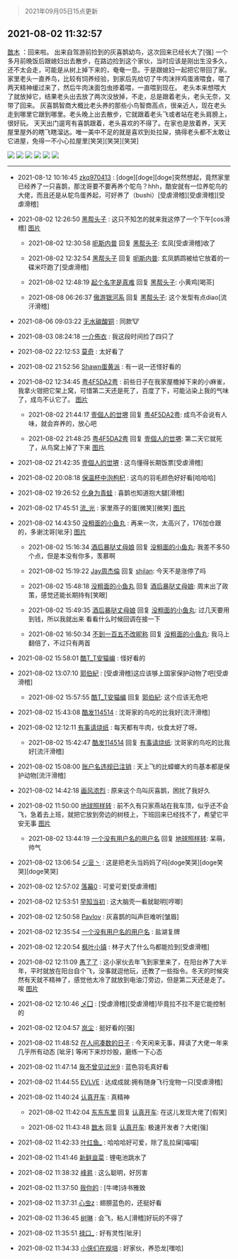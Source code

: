 > 2021年09月05日15点更新
<link rel="stylesheet" href="https://cdn.jsdelivr.net/gh/taotie6/sampleJSON@main/css/photo_show.css">


 ## 2021-08-02 11:32:57 

 [㪚木](https://www.coolapk.com/feed/28847261?shareKey=ODdmYmQ3ZjFmOTJhNjEzMTc4MmU~) ：回来啦。
出来自驾游前捡到的灰喜鹊幼鸟，这次回来已经长大了[强]
一个多月前晚饭后跟媳妇出去散步，在路边捡到这个家伙，当时应该是刚出生没多久，还不太会走，可能是从树上掉下来的，奄奄一息。于是跟媳妇一起把它带回了家。
家里老头一直养鸟，比较有饲养经验<!--break-->，到家后先给切了牛肉沫拌鸡蛋液喂食，喂了两天精神缓过来了，然后牛肉沫面包虫掺着喂，一直喂到现在。
老头本来想喂大了就放掉它，结果老头出去放了两次没放掉，不走，总是跟着老头，老头无奈，又带了回来。
灰喜鹊智商大概比老头养的那些小鸟智商高点，很亲近人，现在老头走到哪里它跟到哪里。老头晚上出去散步，它就跟着老头飞或者站在老头肩膀上，很好玩。
天天出门遛弯有喜鹊跟着，老头喜欢的不得了。在家也是放着养，天天屋里屋外的瞎飞瞎溜达。唯一美中不足的就是喜欢到处拉屎，搞得老头都不太敢让它进屋，免得一不小心拉屋里[笑哭][笑哭][笑哭] 

<div class="album">
<img class="img-item" src="http://image.coolapk.com/feed/2021/0802/11/1081091_c50bfb0b_5172_2027@3325x2494.jpeg" />
<img class="img-item" src="http://image.coolapk.com/feed/2021/0802/11/1081091_55a529f4_5172_2029@3325x2494.jpeg" />
<img class="img-item" src="http://image.coolapk.com/feed/2021/0802/11/1081091_5b3fe782_5172_2032@3325x2494.jpeg" />
<img class="img-item" src="http://image.coolapk.com/feed/2021/0802/11/1081091_6327aa45_5172_2034@3325x2494.jpeg" />
<img class="img-item" src="http://image.coolapk.com/feed/2021/0802/11/1081091_1d1e1110_5172_2036@3325x2494.jpeg" />
<img class="img-item" src="http://image.coolapk.com/feed/2021/0802/11/1081091_c5199c03_5172_2038@3325x2494.jpeg" />
</div>

 ------- 

- 2021-08-12 10:16:45 [zkq970413](uid=1309703) : [doge][doge][doge]突然想起，竟然家里已经养了一只喜鹊，那沈哥要不要再养个鸵鸟？hhh，酷安就有一位养鸵鸟的大佬，而且还是从鸵鸟蛋养起，可好养了（bushi）[受虐滑稽][受虐滑稽][受虐滑稽] 

- 2021-08-02 12:26:50 [黑帮头子](uid=2838832) : 这只不知怎的就来我这停了一个下午[cos滑稽] [图片](http://image.coolapk.com/feed/2021/0802/12/2838832_318c1902_8409_3096@3325x2494.jpeg)

    - 2021-08-02 12:30:58 [呃斯内普](uid=3032124) 回复 [黑帮头子](uid=2838832): 玄凤[受虐滑稽]收了 

    - 2021-08-02 12:32:54 [黑帮头子](uid=2838832) 回复 [呃斯内普](uid=3032124): 玄凤鹦鹉被给它放着的一碟米吓跑了[受虐滑稽] 

    - 2021-08-02 12:48:19 [起个名字是真难](uid=3152395) 回复 [黑帮头子](uid=2838832): 小黄鸡[喝茶] 

    - 2021-08-08 06:26:37 [傲游银河系](uid=1581297) 回复 [黑帮头子](uid=2838832): 这个发型有点diao[流汗滑稽] 

- 2021-08-06 09:03:22 [无水碳酸铜](uid=1755001) : 同款🐮 

- 2021-08-03 08:24:18 [一介佈衣](uid=796568) : 我这段时间捡了四只了 

- 2021-08-02 22:12:53 [莫奇](uid=131936) : 太好看了 

- 2021-08-02 21:52:56 [Shawn蛋黄派](uid=2642278) : 有一说一还怪好看的 

- 2021-08-02 12:34:45 [粤4F5DA2粤](uid=983185) : 前些日子在我家屋檐掉下来的小麻雀，我拿火钳把它架上窝，可惜第二天还是死了，百度了下，可能沾染上我的气味了，成鸟不认它了。 [图片](http://image.coolapk.com/feed/2021/0802/12/983185_b9af7047_8883_9832@2896x2172.jpeg)

    - 2021-08-02 21:44:17 [壹個人的丗堺](uid=1461483) 回复 [粤4F5DA2粤](uid=983185): 成鸟不会说有人味，就会弃养的，放心吧 

    - 2021-08-02 21:48:25 [粤4F5DA2粤](uid=983185) 回复 [壹個人的丗堺](uid=1461483): 第二天它就死了，从鸟窝上掉了下来 [图片](http://image.coolapk.com/feed/2021/0802/21/983185_94e20dbc_2103_8187@1763x2350.jpeg)

- 2021-08-02 21:42:35 [壹個人的丗堺](uid=1461483) : 这鸟懂得长期饭票[受虐滑稽] 

- 2021-08-02 20:08:18 [保温杯中泡枸杞](uid=3327022) : 这鸟的羽毛颜色好好看[哈哈哈] 

- 2021-08-02 19:26:52 [化身为青蛙](uid=1209189) : 喜鹊也知道抱大腿[滑稽] 

- 2021-08-02 17:45:51 [流_光](uid=1451285) : 家里燕子的蛋[微笑][微笑] [图片](http://image.coolapk.com/feed/2021/0802/17/1451285_7550_2716@2494x3325.jpg)

- 2021-08-02 14:43:50 [没粗面的小鱼丸](uid=1019898) : 再来一次，太高兴了，176加仓跟的，多谢沈哥[呲牙] [图片](http://image.coolapk.com/feed/2021/0802/14/1019898_4fe86346_6628_8977@1242x650.jpeg)

    - 2021-08-02 15:16:34 [酒后暴哒丈母娘](uid=958361) 回复 [没粗面的小鱼丸](uid=1019898): 我差不多50个点，但是本没有你多，羡慕啊 

    - 2021-08-02 15:19:22 [Jay周杰倫](uid=1010273) 回复 [shilan](uid=528824): 今天不是涨停了吗 

    - 2021-08-02 15:48:18 [没粗面的小鱼丸](uid=1019898) 回复 [酒后暴哒丈母娘](uid=958361): 周末出了政策，感觉还能长期持有[笑眼] 

    - 2021-08-02 15:49:35 [酒后暴哒丈母娘](uid=958361) 回复 [没粗面的小鱼丸](uid=1019898): 过几天要用到钱，所以我就出来 看看什么时候回调在接一下 

    - 2021-08-02 16:50:34 [不到一百五不改昵称](uid=956313) 回复 [没粗面的小鱼丸](uid=1019898): 我马上翻倍了，不过只有两首 

- 2021-08-02 15:58:01 [酷T_T安猫编](uid=3220399) : 怪好看的 

- 2021-08-02 13:07:10 [郭伯紀](uid=2859803) : [受虐滑稽]这应该够上国家保护动物了吧[受虐滑稽] 

    - 2021-08-02 15:57:55 [酷T_T安猫编](uid=3220399) 回复 [郭伯紀](uid=2859803): 这个应该无危吧 

- 2021-08-02 15:43:08 [酷发114514](uid=4321323) : 沈哥家的鸟吃的比我好[流汗滑稽] 

- 2021-08-02 12:12:11 [有事请烧纸](uid=1802946) : 每天都有牛肉，伙食太好了呀。 

    - 2021-08-02 15:42:47 [酷发114514](uid=4321323) 回复 [有事请烧纸](uid=1802946): 沈哥家的鸟吃的比我好[流汗滑稽] 

- 2021-08-02 15:08:00 [账户名违规已注销](uid=1039732) : 天上飞的比蟑螂大的鸟基本都是保护动物[流汗滑稽] 

- 2021-08-02 14:42:18 [画风浓烈](uid=1204442) : 原来这个鸟叫灰喜鹊，困扰了我好久 

- 2021-08-02 11:50:00 [地球照样转](uid=1078484) : 前不久有只家燕站在我车顶，似乎还不会飞，急着去上班，就把它放到旁边的树枝上，下班回来已经找不了，希望它平安无事 [图片](http://image.coolapk.com/feed/2021/0802/11/1078484_59dbe54f_6199_5197@2494x3325.jpeg)

    - 2021-08-02 13:44:19 [一个没有用户名的用户名](uid=1314924) 回复 [地球照样转](uid=1078484): 呆萌，帅气 

- 2021-08-02 13:06:54 [ジ衮丶](uid=494451) : 这是把老头当妈妈了吗[doge笑哭][doge笑哭][doge笑哭] 

- 2021-08-02 12:57:02 [落幕0](uid=1382501) : 可爱可爱[受虐滑稽] 

- 2021-08-02 12:53:51 [早知当初](uid=2588855) : 这大脑壳一看就聪明[哼唧] 

- 2021-08-02 12:50:58 [Pavlov](uid=3464718) : 灰喜鹊的叫声巨难听[皱眉] 

- 2021-08-02 12:35:54 [一个没有用户名的用户名](uid=1314924) : 盐湖复牌 

- 2021-08-02 12:20:54 [枫叶小镇](uid=1352392) : 林子大了什么鸟都能捡到[受虐滑稽] 

- 2021-08-02 12:11:09 [愚了了](uid=734193) : 这小家伙去年飞到家里来了，在阳台养了大半年，平时就放在阳台自个飞，没事就逗他玩，还教了一些指令。冬天的时候突然有天就不精神了，感觉他太冷了就放到电油汀旁边，但是第二天还是走了。唉 [图片](http://image.coolapk.com/feed/2021/0802/12/734193_8eb4e438_7468_5502@1664x2218.jpeg)

- 2021-08-02 12:10:46 [乄囗](uid=759206) : [受虐滑稽][受虐滑稽]毕竟拉不拉不是它能控制的 

- 2021-08-02 12:04:57 [岚尘](uid=1308250) : 挺好看的[强] 

- 2021-08-02 11:48:52 [在人间凑数的日子](uid=2632885) : 今天闲来无事，拜读了大佬一年来几乎所有动态    [呲牙]  等闲下来炒炒股，磨练一下心态 

- 2021-08-02 11:47:14 [我不曾见过光9](uid=1784401) : 蓝色羽毛真好看 

- 2021-08-02 11:44:55 [EVLVE](uid=624501) : 达成成就:拥有随身飞行宠物一只[受虐滑稽] 

- 2021-08-02 11:40:24 [认真开车](uid=1710300) : 真精神 

    - 2021-08-02 11:42:04 [东东东里](uid=645055) 回复 [认真开车](uid=1710300): 在这儿发现大佬了[假笑] 

    - 2021-08-02 11:43:48 [㪚木](uid=1081091) 回复 [认真开车](uid=1710300): 极速开发者？大佬[强] 

- 2021-08-02 11:42:33 [叶红鱼_](uid=728808) : 哈哈哈好可爱，除了乱拉屎[喵喵] 

- 2021-08-02 11:41:46 [新鲜韭菜](uid=1735035) : 锂电池跳水了 

- 2021-08-02 11:38:32 [峰昇](uid=2411155) : 这么聪明，好厉害 

- 2021-08-02 11:37:50 [我你的](uid=3530668) : [牛啤]诗书雅致 

- 2021-08-02 11:37:31 [心虫z](uid=151532) : 翅膀蓝色的，还挺好看 

- 2021-08-02 11:36:45 [树琳](uid=1807052) : 会飞，粘人[滑稽]好玩的不得了 

- 2021-08-02 11:35:51 [禄口_](uid=1005884) : 好有灵性[呲牙] 

- 2021-08-02 11:34:33 [小侠们在规培](uid=2325778) : 好家伙，养恐龙[嘿哈] 

